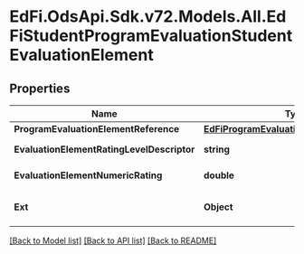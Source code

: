 # EdFi.OdsApi.Sdk.v72.Models.All.EdFiStudentProgramEvaluationStudentEvaluationElement

## Properties

Name | Type | Description | Notes
------------ | ------------- | ------------- | -------------
**ProgramEvaluationElementReference** | [**EdFiProgramEvaluationElementReference**](EdFiProgramEvaluationElementReference.md) |  | 
**EvaluationElementRatingLevelDescriptor** | **string** | The rating level achieved based upon the rating or score for the evaluation element. | [optional] 
**EvaluationElementNumericRating** | **double** | The numerical rating or score for the evaluation element. | [optional] 
**Ext** | **Object** | Extensions to the StudentProgramEvaluationStudentEvaluationElement entity. | [optional] 

[[Back to Model list]](../../README.md#documentation-for-models) [[Back to API list]](../../README.md#documentation-for-api-endpoints) [[Back to README]](../../README.md)

